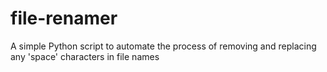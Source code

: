 # file-renamer
A simple Python script to automate the process of removing and replacing any 'space' characters in file names
